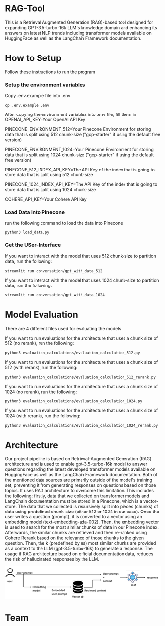# RAG-Tool
This is a Retrieval Augmented Generation (RAG)-based tool designed for expanding GPT-3.5-turbo-16k LLM's knowledge domain and enhancing its answers on latest NLP trends including transformer models available on HuggingFace as well as the LangChain Framework documentation.

# How to Setup
Follow these instructions to run the program
### Setup the environment variables
Copy .env.example file into .env

```shell
cp .env.example .env
```

After copying the environment variables into .env file, fill them in
OPENAI_API_KEY=Your OpenAI API Key

PINECONE_ENVIRONMENT_512=Your Pinecone Environment for storing data that is split using 512 chunk-size ("gcp-starter" if using the default free version)

PINECONE_ENVIRONMENT_1024=Your Pinecone Environment for storing data that is split using 1024 chunk-size ("gcp-starter" if using the default free version)

PINECONE_512_INDEX_API_KEY=The API Key of the index that is going to store data that is split using 512 chunk-size

PINECONE_1024_INDEX_API_KEY=The API Key of the index that is going to store data that is split using 1024 chunk-size

COHERE_API_KEY=Your Cohere API Key

### Load Data into Pinecone
run the following command to load the data into Pinecone

```shell
python3 load_data.py
```

### Get the USer-Interface
If you want to interact with the model that uses 512 chunk-size to partition data, run the following:

```shell
streamlit run conversation/gpt_with_data_512
```

If you want to interact with the model that uses 1024 chunk-size to partition data, run the following:

```shell
streamlit run conversation/gpt_with_data_1024
```

# Model Evaluation
There are 4 different files used for evaluating the models

If you want to run evaluations for the architecture that uses a chunk size of 512 (no rerank), run the following:

```shell
python3 evaluation_calculations/evaluation_calculation_512.py
```

If you want to run evaluations for the architecture that uses a chunk size of 512 (with rerank), run the following:

```shell
python3 evaluation_calculations/evaluation_calculation_512_rerank.py
```

If you want to run evaluations for the architecture that uses a chunk size of 1024 (no rerank), run the following:

```shell
python3 evaluation_calculations/evaluation_calculation_1024.py
```

If you want to run evaluations for the architecture that uses a chunk size of 1024 (with rerank), run the following:

```shell
python3 evaluation_calculations/evaluation_calculation_1024_rerank.py
```

# Architecture
Our project pipeline is based on Retrieval-Augmented Generation (RAG) architecture and is used to enable gpt-3.5-turbo-16k model to answer questions regarding the latest developed transformer models available on HuggingFace as well as the LangChain Framework documentation. Both of the mentioned data sources are primarily outside of the model's training set, preventing it from generating responses on questions based on those topics.
It uses RAG architecture to overcome this limitation. This includes the following: firstly, data that we collected on transformer models and LangChain documentation must be stored in a Pinecone, which is a vector-store. The data that we collected is recursively split into pieces (chunks) of data using predefined chunk-size (either 512 or 1024 in our case). Once the user writes a question (prompt), it is converted to a vector using an embedding model (text-embedding-ada-002). Then, the embedding vector is used to search for the most similar chunks of data in our Pinecone index. Afterwards, the similar chunks are retrieved and then re-ranked using Cohere Rerank based on the relevance of those chunks to the given question. Then, the k (predefined by us) most similar chunks are provided as a context to the LLM (gpt-3.5-turbo-16k) to generate a response. The usage if RAG architecture based on official documentation data, reduces the risk of hallucinated responses by the LLM. 

![Architecture Diagram](architecture_diagram.png)

# Team
